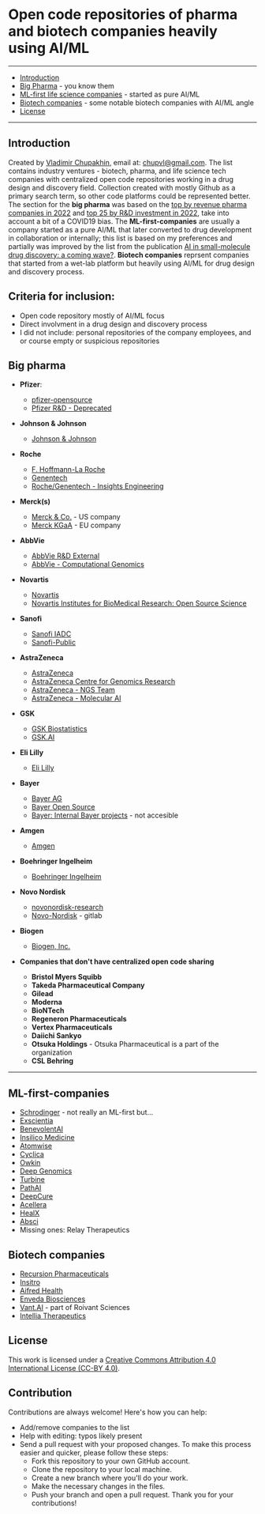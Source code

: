 # Open code repositories of pharma and biotech companies heavily using AI/ML

---
- [Introduction](#introduction)
- [Big Pharma](#big-pharma) - you know them
- [ML-first life science companies](#ml-first-companies) - started as pure AI/ML 
- [Biotech companies](#biotech-companies) - some notable biotech companies with AI/ML angle
- [License](#license)
---

## Introduction
Created by [Vladimir Chupakhin](https://www.linkedin.com/in/chupvl?_l=en_US), email at: [chupvl@gmail.com](mailto:chupvl@gmail.com).
The list contains industry ventures - biotech, pharma, and life science tech companies with centralized open code repositories working in a drug design and discovery field. Collection created with mostly Github as a primary search term, so other code platforms could be represented better. The section for the **big pharma** was based on the [top by revenue pharma companies in 2022](https://www.fiercepharma.com/pharma/top-20-pharma-companies-2022-revenue) and [top 25 by R&D investment in 2022](https://www.drugdiscoverytrends.com/top-pharma-rd-spenders-2022/), take into account a bit of a COVID19 bias. The **ML-first-companies** are usually a company started as a pure AI/ML that later converted to drug development in collaboration or internally; this list is based on my preferences and partially was improved by the list from the publication [AI in small-molecule drug discovery: a coming wave?](https://media.nature.com/original/magazine-assets/d41573-022-00025-1/20096834). **Biotech companies** reprsent companies that started from a wet-lab platform but heavily using AI/ML for drug design and discovery process.

## Criteria for inclusion:
- Open code repository mostly of AI/ML focus
- Direct involvment in a drug design and discovery process
- I did not include: personal repositories of the company employees, and or course empty or suspicious repositories

## Big pharma
- **Pfizer**:
  - [pfizer-opensource](https://github.com/pfizer-opensource)
  - [Pfizer R&D - Deprecated](https://github.com/PfizerRD)
- **Johnson & Johnson**
  - [Johnson & Johnson](https://github.com/johnsonandjohnson)
- **Roche**
  - [F. Hoffmann-La Roche](https://github.com/Roche)
  - [Genentech](https://github.com/Genentech)
  - [Roche/Genentech - Insights Engineering](https://github.com/insightsengineering)
- **Merck(s)**
  - [Merck & Co.](https://github.com/Merck) - US company
  - [Merck KGaA](https://github.com/merckgroup) - EU company
- **AbbVie**
  - [AbbVie R&D External](https://github.com/abbvie-external)
  - [AbbVie - Computational Genomics](https://github.com/AbbVie-ComputationalGenomics)
- **Novartis**
  - [Novartis](https://github.com/Novartis)
  - [Novartis Institutes for BioMedical Research: Open Source Science](https://www.novartis.com/research-development/open-source-science)
- **Sanofi**
  - [Sanofi IADC](https://github.com/Sanofi-IADC)
  - [Sanofi-Public](https://github.com/Sanofi-Public)
- **AstraZeneca**
  - [AstraZeneca](https://github.com/AstraZeneca)
  - [AstraZeneca Centre for Genomics Research](https://github.com/astrazeneca-cgr-publications)
  - [AstraZeneca - NGS Team](https://github.com/AstraZeneca-NGS)
  - [AstraZeneca - Molecular AI](https://github.com/MolecularAI)
- **GSK**
  - [GSK Biostatistics](https://github.com/GSK-Biostatistics)
  - [GSK.AI](https://github.com/GSK-AI)
- **Eli Lilly**
  - [Eli Lilly](https://github.com/EliLillyCo)
- **Bayer**
  - [Bayer AG](https://github.com/bayer-science-for-a-better-life)
  - [Bayer Open Source](https://github.com/Bayer-Group)
  - [Bayer: Internal Bayer projects](https://github.com/bayer-int) - not accesible
- **Amgen**
  - [Amgen](https://github.com/Amgen) 
- **Boehringer Ingelheim**
  - [Boehringer Ingelheim](https://github.com/Boehringer-Ingelheim)
- **Novo Nordisk**
  - [novonordisk-research](https://github.com/novonordisk-research)
  - [Novo-Nordisk](https://gitlab.com/Novo-Nordisk) - gitlab
- **Biogen**
  - [Biogen, Inc.](https://github.com/Biogen-Inc)

- **Companies that don't have centralized open code sharing**
  - **Bristol Myers Squibb**
  - **Takeda Pharmaceutical Company**
  - **Gilead**
  - **Moderna**
  - **BioNTech**
  - **Regeneron Pharmaceuticals**
  - **Vertex Pharmaceuticals**
  - **Daiichi Sankyo**
  - **Otsuka Holdings** - Otsuka Pharmaceutical is a part of the organization
  - **CSL Behring**

---

## ML-first-companies
- [Schrodinger](https://github.com/schrodinger) - not really an ML-first but...
- [Exscientia](https://github.com/Exscientia)
- [BenevolentAI](https://github.com/benevolentAI)
- [Insilico Medicine](https://github.com/insilicomedicine)
- [Atomwise](https://github.com/AtomwiseInc/)
- [Cyclica](https://github.com/cyclica)
- [Owkin](https://github.com/owkin)
- [Deep Genomics](https://github.com/deepgenomics)
- [Turbine](https://github.com/turbine-ai)
- [PathAI](https://github.com/Path-AI)
- [DeepCure](https://github.com/deepcure-ai)
- [Acellera](https://github.com/Acellera)
- [HealX](https://github.com/healx)
- [Absci](https://github.com/AbSciBio)
- Missing ones: Relay Therapeutics

## Biotech companies

- [Recursion Pharmaceuticals](https://github.com/recursionpharma)
- [Insitro](https://github.com/insitro)
- [Aifred Health](https://github.com/Aifred-Health)
- [Enveda Biosciences](https://github.com/enveda)
- [Vant.AI](https://github.com/aivant) - part of Roivant Sciences
- [Intellia Therapeutics](https://github.com/Intellia)

## License

This work is licensed under a [Creative Commons Attribution 4.0 International License (CC-BY 4.0)](https://creativecommons.org/licenses/by/4.0/). 

## Contribution

Contributions are always welcome! Here's how you can help:
- Add/remove companies to the list
- Help with editing: typos likely present
- Send a pull request with your proposed changes. To make this process easier and quicker, please follow these steps:
  - Fork this repository to your own GitHub account.
  - Clone the repository to your local machine.
  - Create a new branch where you'll do your work.
  - Make the necessary changes in the files.
  - Push your branch and open a pull request.
Thank you for your contributions!
